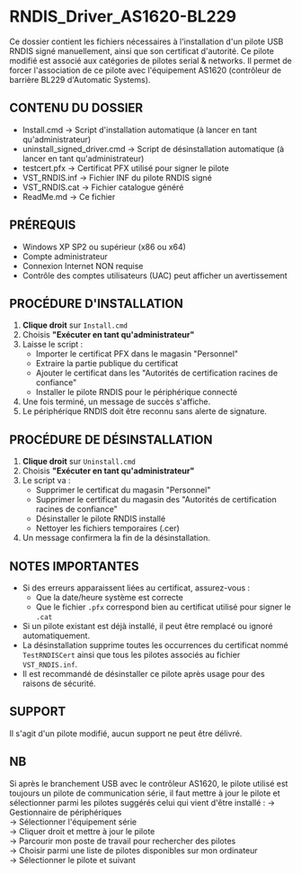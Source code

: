 # RNDIS_Driver_AS1620-BL229
Ce dossier contient les fichiers nécessaires à l'installation d'un pilote USB RNDIS signé manuellement, ainsi que son certificat d'autorité. Ce pilote modifié est associé aux catégories de pilotes serial & networks. Il permet de forcer l'association de ce pilote avec l'équipement AS1620 (contrôleur de barrière BL229 d'Automatic Systems).

CONTENU DU DOSSIER
-------------------
- Install.cmd                   → Script d'installation automatique (à lancer en tant qu'administrateur)
- uninstall_signed_driver.cmd   → Script de désinstallation automatique (à lancer en tant qu'administrateur)
- testcert.pfx                  → Certificat PFX utilisé pour signer le pilote
- VST_RNDIS.inf                 → Fichier INF du pilote RNDIS signé
- VST_RNDIS.cat                 → Fichier catalogue généré
- ReadMe.md                     → Ce fichier

PRÉREQUIS
----------
- Windows XP SP2 ou supérieur (x86 ou x64)
- Compte administrateur
- Connexion Internet NON requise
- Contrôle des comptes utilisateurs (UAC) peut afficher un avertissement

PROCÉDURE D'INSTALLATION
-------------------------
1. **Clique droit** sur `Install.cmd`
2. Choisis **"Exécuter en tant qu'administrateur"**
3. Laisse le script :
   - Importer le certificat PFX dans le magasin "Personnel"
   - Extraire la partie publique du certificat
   - Ajouter le certificat dans les "Autorités de certification racines de confiance"
   - Installer le pilote RNDIS pour le périphérique connecté
4. Une fois terminé, un message de succès s'affiche.
5. Le périphérique RNDIS doit être reconnu sans alerte de signature.

PROCÉDURE DE DÉSINSTALLATION
-----------------------------
1. **Clique droit** sur `Uninstall.cmd`
2. Choisis **"Exécuter en tant qu'administrateur"**
3. Le script va :
   - Supprimer le certificat du magasin "Personnel"
   - Supprimer le certificat du magasin des "Autorités de certification racines de confiance"
   - Désinstaller le pilote RNDIS installé
   - Nettoyer les fichiers temporaires (.cer)
4. Un message confirmera la fin de la désinstallation.

NOTES IMPORTANTES
------------------
- Si des erreurs apparaissent liées au certificat, assurez-vous :
  - Que la date/heure système est correcte
  - Que le fichier `.pfx` correspond bien au certificat utilisé pour signer le `.cat`
- Si un pilote existant est déjà installé, il peut être remplacé ou ignoré automatiquement.
- La désinstallation supprime toutes les occurrences du certificat nommé `TestRNDISCert` ainsi que tous les pilotes associés au fichier `VST_RNDIS.inf`.
- Il est recommandé de désinstaller ce pilote après usage pour des raisons de sécurité.

SUPPORT
--------
Il s'agit d'un pilote modifié, aucun support ne peut être délivré.

NB
---
Si après le branchement USB avec le contrôleur AS1620, le pilote utilisé est toujours un pilote de communication série, il faut mettre à jour le pilote et sélectionner parmi les pilotes suggérés celui qui vient d'être installé :
 -> Gestionnaire de périphériques \
 -> Sélectionner l'équipement série \
 -> Cliquer droit et mettre à jour le pilote \
 -> Parcourir mon poste de travail pour rechercher des pilotes \
 -> Choisir parmi une liste de pilotes disponibles sur mon ordinateur \
 -> Sélectionner le pilote et suivant
